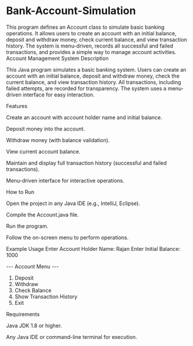# Bank-Account-Simulation
This program defines an Account class to simulate basic banking operations. It allows users to create an account with an initial balance, deposit and withdraw money, check current balance, and view transaction history. The system is menu-driven, records all successful and failed transactions, and provides a simple way to manage account activities.
Account Management System
Description

This Java program simulates a basic banking system. Users can create an account with an initial balance, deposit and withdraw money, check the current balance, and view transaction history. All transactions, including failed attempts, are recorded for transparency. The system uses a menu-driven interface for easy interaction.

Features

Create an account with account holder name and initial balance.

Deposit money into the account.

Withdraw money (with balance validation).

View current account balance.

Maintain and display full transaction history (successful and failed transactions).

Menu-driven interface for interactive operations.

How to Run

Open the project in any Java IDE (e.g., IntelliJ, Eclipse).

Compile the Account.java file.

Run the program.

Follow the on-screen menu to perform operations.

Example Usage
Enter Account Holder Name: Rajan
Enter Initial Balance: 1000

--- Account Menu ---
1. Deposit
2. Withdraw
3. Check Balance
4. Show Transaction History
5. Exit

Requirements

Java JDK 1.8 or higher.

Any Java IDE or command-line terminal for execution.
